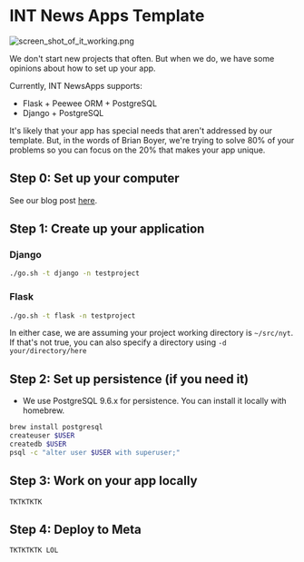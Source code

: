 # INT News Apps Template

![screen_shot_of_it_working.png](https://user-images.githubusercontent.com/109988/28286186-5b690a8c-6b05-11e7-80ca-b7f05707bb23.png)

We don't start new projects that often. But when we do, we have some opinions about how to set up your app.

Currently, INT NewsApps supports:
* Flask + Peewee ORM + PostgreSQL
* Django + PostgreSQL

It's likely that your app has special needs that aren't addressed by our template. But, in the words of Brian Boyer, we're trying to solve 80% of your problems so you can focus on the 20% that makes your app unique.

## Step 0: Set up your computer

See our blog post [here](https://open.nytimes.com/set-up-your-mac-like-an-interactive-news-developer-bb8d2c4097e5).

## Step 1: Create up your application
### Django
```bash
./go.sh -t django -n testproject
```

### Flask
```bash
./go.sh -t flask -n testproject
```

In either case, we are assuming your project working directory is `~/src/nyt`. If that's not true, you can also specify a directory using `-d your/directory/here`

## Step 2: Set up persistence (if you need it)
* We use PostgreSQL 9.6.x for persistence. You can install it locally with homebrew.
```bash
brew install postgresql
createuser $USER
createdb $USER
psql -c "alter user $USER with superuser;"
```

## Step 3: Work on your app locally
```
TKTKTKTK
```
## Step 4: Deploy to Meta
```
TKTKTKTK LOL
```
